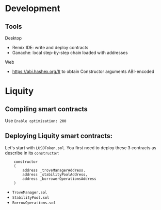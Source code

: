 # Development 

## Tools

Desktop
* Remix IDE: write and deploy contracts
* Ganache: local step-by-step chain loaded with addresses

Web
* https://abi.hashex.org/# to obtain Constructor arguments ABI-encoded

# Liquity

## Compiling smart contracts
Use `Enable optimization: 200`

## Deploying Liquity smart contracts:
Let's start with `LUSDToken.sol`. You first need to deploy these 3 contracts as describe in its `constructor`:

```
    constructor
    (
        address _troveManagerAddress,
        address _stabilityPoolAddress,
        address _borrowerOperationsAddress
    )
```

* `TroveManager.sol`
* `StabilityPool.sol`
* `BorrowOperations.sol`
